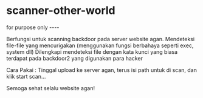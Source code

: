 # scanner-other-world
for purpose only ----

Berfungsi untuk scanning backdoor pada server website agan.
Mendeteksi file-file yang mencurigakan (menggunakan fungsi berbahaya seperti exec, system dll)
Dilengkapi mendeteksi file dengan kata kunci yang biasa terdapat pada backdoor2 yang digunakan para hacker


Cara Pakai :
Tinggal upload ke server agan, terus isi path untuk di scan, dan klik start scan... 

Semoga sehat selalu website agan!
